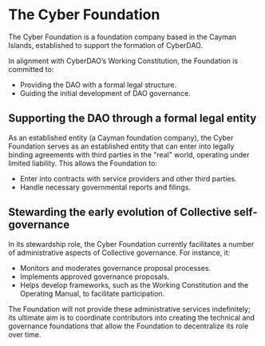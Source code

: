 # The Cyber Foundation

The Cyber Foundation is a foundation company based in the Cayman Islands, established to support the formation of CyberDAO.

In alignment with CyberDAO’s Working Constitution, the Foundation is committed to:

- Providing the DAO with a formal legal structure.
- Guiding the initial development of DAO governance.

## Supporting the DAO through a formal legal entity

As an established entity (a Cayman foundation company), the Cyber Foundation serves as an established entity that can enter into legally binding agreements with third parties in the "real" world, operating under limited liability. This allows the Foundation to:

- Enter into contracts with service providers and other third parties.
- Handle necessary governmental reports and filings.

## Stewarding the early evolution of Collective self-governance

In its stewardship role, the Cyber Foundation currently facilitates a number of administrative aspects of Collective governance. For instance, it:

- Monitors and moderates governance proposal processes.
- Implements approved governance proposals.
- Helps develop frameworks, such as the Working Constitution and the Operating Manual, to facilitate participation.

The Foundation will not provide these administrative services indefinitely; its ultimate aim is to coordinate contributors into creating the technical and governance foundations that allow the Foundation to decentralize its role over time. 

